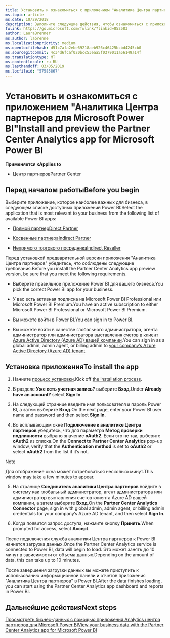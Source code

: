 ```yaml
---
title: Установить и ознакомиться с приложением "Аналитика Центра партнеров для Microsoft Power BI" | Центр партнеров
ms.topic: article
ms.date: 10/29/2018
description: Выполните следующие действия, чтобы ознакомиться с приложением "Аналитика Центра партнеров для Power BI" (для прямых партнеров в программе CSP).
fwlink: https://go.microsoft.com/fwlink/?linkid=852583
author: LauraBrenner
ms.author: labrenne
ms.localizationpriority: medium
ms.openlocfilehash: d51c7afa2ebe69218aeb926c46425bcbd4245cb0
ms.sourcegitcommit: 4c34d6fcaf020bcc53eaa5f0379011a56149a14f
ms.translationtype: MT
ms.contentlocale: ru-RU
ms.lasthandoff: 03/05/2019
ms.locfileid: "57585867"
---
```

# <a name="install-and-preview-the-partner-center-analytics-app-for-microsoft-power-bi"></a><span data-ttu-id="21359-103">Установить и ознакомиться с приложением "Аналитика Центра партнеров для Microsoft Power BI"</span><span class="sxs-lookup"><span data-stu-id="21359-103">Install and preview the Partner Center Analytics app for Microsoft Power BI</span></span>

<span data-ttu-id="21359-104">**Применяется к**</span><span class="sxs-lookup"><span data-stu-id="21359-104">**Applies to**</span></span>

- <span data-ttu-id="21359-105">Центр партнеров</span><span class="sxs-lookup"><span data-stu-id="21359-105">Partner Center</span></span>

## <a name="before-you-begin"></a><span data-ttu-id="21359-106">Перед началом работы</span><span class="sxs-lookup"><span data-stu-id="21359-106">Before you begin</span></span>

<span data-ttu-id="21359-107">Выберите приложение, которое наиболее важных для бизнеса, в следующем списке доступных приложений Power BI:</span><span class="sxs-lookup"><span data-stu-id="21359-107">Select the application that is most relevant to your business from the following list of available Power BI apps:</span></span>
- [<span data-ttu-id="21359-108">Прямой партнер</span><span class="sxs-lookup"><span data-stu-id="21359-108">Direct Partner</span></span>](https://app.powerbi.com/groups/me/getdata/services/direct-providers-partner-analytics)

- [<span data-ttu-id="21359-109">Косвенные партнера</span><span class="sxs-lookup"><span data-stu-id="21359-109">Indirect Partner</span></span>](https://app.powerbi.com/groups/me/getdata/services/indirect-providers-partner-analytics)

- [<span data-ttu-id="21359-110">Непрямого торгового посредника</span><span class="sxs-lookup"><span data-stu-id="21359-110">Indirect Reseller</span></span>](https://app.powerbi.com/groups/me/getdata/services/indirect-seller-partner-analytics)

<span data-ttu-id="21359-111">Перед установкой предварительной версии приложения "Аналитика Центра партнеров" убедитесь, что соблюдены следующие требования.</span><span class="sxs-lookup"><span data-stu-id="21359-111">Before you install the Partner Center Analytics app preview version, be sure that you meet the following requirements.</span></span>

- <span data-ttu-id="21359-112">Выберите правильное приложение Power BI для вашего бизнеса.</span><span class="sxs-lookup"><span data-stu-id="21359-112">You pick the correct Power BI app for your business.</span></span>

- <span data-ttu-id="21359-113">У вас есть активная подписка на Microsoft Power BI Professional или Microsoft Power BI Premium.</span><span class="sxs-lookup"><span data-stu-id="21359-113">You have an active subscription to either Microsoft Power BI Professional or Microsoft Power BI Premium.</span></span>

- <span data-ttu-id="21359-114">Вы можете войти в Power BI.</span><span class="sxs-lookup"><span data-stu-id="21359-114">You can sign in to Power BI.</span></span>

- <span data-ttu-id="21359-115">Вы можете войти в качестве глобального администратора, агента администратор или администратора выставления счетов в [клиент Azure Active Directory (Azure AD) вашей компании](azure-active-directory-tenants-and-partner-center.md).</span><span class="sxs-lookup"><span data-stu-id="21359-115">You can sign in as a global admin, admin agent, or billing admin to [your company’s Azure Active Directory (Azure AD) tenant](azure-active-directory-tenants-and-partner-center.md).</span></span>

## <a name="to-install-the-app"></a><span data-ttu-id="21359-116">Установка приложения</span><span class="sxs-lookup"><span data-stu-id="21359-116">To install the app</span></span>

1. <span data-ttu-id="21359-117">Начните [процесс установки](https://app.powerbi.com/getdata/services/partneranalytics?cpcode=PartnerCenterAnalytics&getDataForceConnect=true&alwaysPromptForContentProviderCreds=true).</span><span class="sxs-lookup"><span data-stu-id="21359-117">Kick off [the installation process](https://app.powerbi.com/getdata/services/partneranalytics?cpcode=PartnerCenterAnalytics&getDataForceConnect=true&alwaysPromptForContentProviderCreds=true).</span></span>

2. <span data-ttu-id="21359-118">В разделе **Уже есть учетная запись?** выберите **Вход**.</span><span class="sxs-lookup"><span data-stu-id="21359-118">Under **Already have an account?** select **Sign In**.</span></span> 

3. <span data-ttu-id="21359-119">На следующей странице введите имя пользователя и пароль Power BI, а затем выберите **Вход**.</span><span class="sxs-lookup"><span data-stu-id="21359-119">On the next page, enter your Power BI user name and password and then select **Sign In**.</span></span> 

4. <span data-ttu-id="21359-120">Во всплывающем окне **Подключение к аналитике Центра партнеров** убедитесь, что для параметра **Метод проверки подлинности** выбрано значение **oAuth2**. Если это не так, выберите **oAuth2** из списка.</span><span class="sxs-lookup"><span data-stu-id="21359-120">On the **Connect to Partner Center Analytics** pop-up window, verify that the **Authentication method** is set to **oAuth2** or select **oAuth2** from the list if it’s not.</span></span> 

> [!NOTE]  
>  <span data-ttu-id="21359-121">Для отображение окна может потребоваться несколько минут.</span><span class="sxs-lookup"><span data-stu-id="21359-121">This window may take a few minutes to appear.</span></span>

5. <span data-ttu-id="21359-122">На странице **Соединитель аналитики Центра партнеров** войдите в систему как глобальный администратор, агент администратора или администратор выставления счетов клиента Azure AD вашей компании, а затем выберите **Вход**.</span><span class="sxs-lookup"><span data-stu-id="21359-122">On the **Partner Center Analytics Connector** page, sign in with global admin, admin agent, or billing admin credentials for your company’s Azure AD tenant, and then select **Sign In**.</span></span>
 
6. <span data-ttu-id="21359-123">Когда появится запрос доступа, нажмите кнопку **Принять**.</span><span class="sxs-lookup"><span data-stu-id="21359-123">When prompted for access, select **Accept**.</span></span> 

<span data-ttu-id="21359-124">После подключения служба аналитики Центра партнеров к Power BI начнется загрузка данных.</span><span class="sxs-lookup"><span data-stu-id="21359-124">Once the Partner Center Analytics service is connected to Power BI, data will begin to load.</span></span> <span data-ttu-id="21359-125">Это может занять до 10 минут в зависимости от объема данных.</span><span class="sxs-lookup"><span data-stu-id="21359-125">Depending on the amount of data, this can take up to 10 minutes.</span></span> 

<span data-ttu-id="21359-126">После завершения загрузки данных вы можете приступить к использованию информационной панели и отчетов приложения "Аналитика Центра партнеров" в Power BI.</span><span class="sxs-lookup"><span data-stu-id="21359-126">After the data finishes loading, you can start using the Partner Center Analytics app dashboard and reports in Power BI.</span></span>

## <a name="next-steps"></a><span data-ttu-id="21359-127">Дальнейшие действия</span><span class="sxs-lookup"><span data-stu-id="21359-127">Next steps</span></span>

[<span data-ttu-id="21359-128">Просмотреть бизнес-данных с помощью приложения Analytics центра партнеров для Microsoft Power BI</span><span class="sxs-lookup"><span data-stu-id="21359-128">View your business data with the Partner Center Analytics app for Microsoft Power BI</span></span>](power-bi-app-for-direct-partners-use.md)

